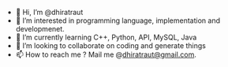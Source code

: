 - 👋 Hi, I’m @dhiratraut
- 👀 I’m interested in programming language, implementation and developmenet.
- 🌱 I’m currently learning C++, Python, API, MySQL, Java
- 💞️ I’m looking to collaborate on coding and generate things
- 📫 How to reach me ? Mail me @dhiratraut@gmail.com.

<!---
dhirat/dhirat is a ✨ special ✨ repository because its `README.md` (this file) appears on your GitHub profile.
You can click the Preview link to take a look at your changes.
--->
